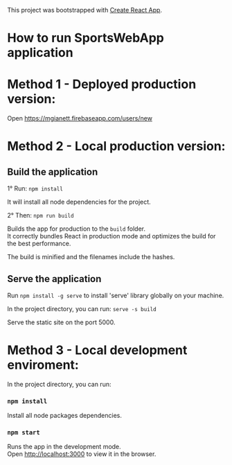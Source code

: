 <!-- @format -->

This project was bootstrapped with [Create React App](https://github.com/facebook/create-react-app).

# How to run SportsWebApp application

# Method 1 - Deployed production version:

Open https://mgianett.firebaseapp.com/users/new

# Method 2 - Local production version:

## Build the application

1° Run: `npm install`

It will install all node dependencies for the project.

2° Then: `npm run build`

Builds the app for production to the `build` folder.<br />
It correctly bundles React in production mode and optimizes the build for the best performance.

The build is minified and the filenames include the hashes.<br />

## Serve the application

Run `npm install -g serve` to install 'serve' library globally on your machine.

In the project directory, you can run: `serve -s build`

Serve the static site on the port 5000.

# Method 3 - Local development enviroment:

In the project directory, you can run:

### `npm install`

Install all node packages dependencies.

### `npm start`

Runs the app in the development mode.<br />
Open [http://localhost:3000](http://localhost:3000) to view it in the browser.
